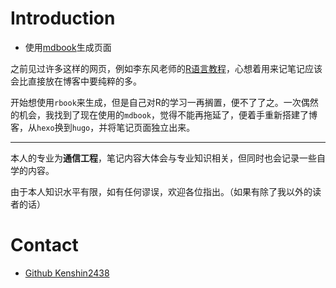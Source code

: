 # Introduction

- 使用[mdbook](https://rust-lang.github.io/mdBook/)生成页面

之前见过许多这样的网页，例如李东风老师的[R语言教程](https://www.math.pku.edu.cn/teachers/lidf/docs/Rbook/html/_Rbook/index.html)，心想着用来记笔记应该会比直接放在博客中要纯粹的多。

开始想使用`rbook`来生成，但是自己对R的学习一再搁置，便不了了之。一次偶然的机会，我找到了现在使用的`mdbook`，觉得不能再拖延了，便着手重新搭建了博客，从`hexo`换到`hugo`，并将笔记页面独立出来。

---

本人的专业为**通信工程**，笔记内容大体会与专业知识相关，但同时也会记录一些自学的内容。

由于本人知识水平有限，如有任何谬误，欢迎各位指出。（如果有除了我以外的读者的话）

# Contact

- [Github Kenshin2438](https://github.com/Kenshin2438)